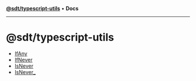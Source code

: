 [**@sdt/typescript-utils**](README.md) • **Docs**

***

# @sdt/typescript-utils

- [IfAny](type-aliases/IfAny.md)
- [IfNever](type-aliases/IfNever.md)
- [IsNever](type-aliases/IsNever.md)
- [IsNever\_](type-aliases/IsNever-1.md)
